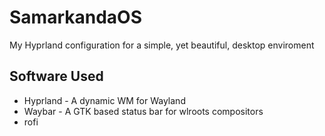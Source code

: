 # SamarkandaOS
My Hyprland configuration for a simple, yet beautiful, desktop enviroment 

## Software Used

+ Hyprland - A dynamic WM for Wayland
+ Waybar - A GTK based status bar for wlroots compositors
+ rofi